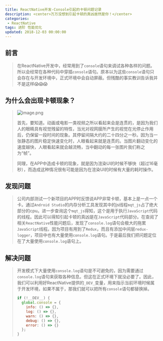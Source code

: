 ```yaml
---
title: ReactNative开发-Console引起的卡顿问题记录
description: <center>万万没想到引起卡顿的真凶居然是你！</center>
categories:
 - ReactNative
tags: 进阶 性能优化
updated: 2018-12-03 00:00:00
---
```


## 前言

> 在ReactNative开发中，经常用到了`console`语句来调试各种各样的问题。所以会经常在各种代码中穿插`console`语句。原本以为这些`console`语句只会存在与开发环境中，正式环境中会自动屏蔽。但残酷的事实教训告诉我并不是这样😱😱😱
>
> 

## 为什么会出现卡顿现象？

> ![image.png](https://upload-images.jianshu.io/upload_images/8154981-36e35cb52b47406e.png?imageMogr2/auto-orient/strip%7CimageView2/2/w/1240)
>
> 首先，要知道。动画或电影一类视频之所以看起来会是连贯的，是因为我们人的眼睛具有视觉残留的特性，当光对视网膜所产生的视觉在光停止作用后，仍保留一段时间的现象。其停留间隔大约的二十四分之一秒。因为当一张静态的图片稳定快速变化时，人眼看起来就是连贯的。当图片翻动变化的速度越快，人眼看起来就会越流畅，当中翻动的每一张图片我们称之为“帧”。
>
> 同理，在APP中造成卡顿的现象，就是因为渲染UI的时候不够快（超过16毫秒），而造成这种情况很有可能是因为在渲染UI的时候有大量的耗时操作。

## 发现问题

> 公司内部测试一个新项目的APP时反馈说APP非常卡顿，基本上是一点一个卡。通过`Android Studio`的内存分析工具发现其中的js线程`mqt_js`占了绝大部分的cpu。进一步查询这个`mqt_js`得知，这个是用于执行`JavaScript`代码的线程。因此可以得知引起卡顿的真凶是在`JavaScript`代码部分。在查阅了相关`ReactNative`性能问题后，发现了`console.log`语句会极大的拖累`JavaScript`线程。因为项目有用到了`Redux`，而且有添加中间层`redux-logger`，项目中也有大量使用`console.log`语句。于是最后我们把问题定位在了大量使用`console.log`语句上。

## 解决问题

> 开发模式下大量使用`console.log`语句是不可避免的，因为需要通过`console.log`语句来获取各种信息。但这在正式环境下就没必要了。因此，我们可以利用好ReactNative提供的`_DEV_`变量，用来指示当前环境时候属于开发环境，如果不属于，那我们就可以把所有`console`语句都替换掉。
>
> ```jsx
> if (!__DEV__) {
>   global.console = {
>     info: () => {},
>     log: () => {},
>     warn: () => {},
>     debug: () => {},
>     error: () => {}
>   };
> }
> ```